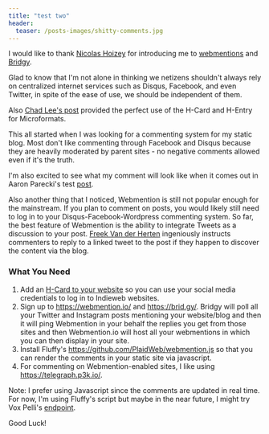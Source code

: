 ```yaml
---
title: "test two"
header:
  teaser: /posts-images/shitty-comments.jpg
---
```


I would like to thank [Nicolas Hoizey](https://nicolas-hoizey.com/2017/07/so-long-disqus-hello-webmentions.html) for introducing me to [webmentions](https://webmention.io/)
and [Bridgy](https://brid.gy/).

Glad to know that I'm not alone in thinking we netizens shouldn't always rely on centralized internet services such as Disqus, Facebook, and even Twitter, in spite of 
the ease of use, we should be independent of them.

Also [Chad Lee's post](https://www.chadly.net/embracing-the-indieweb/) provided the perfect use of the H-Card and H-Entry for Microformats.

This all started when I was looking for a commenting system for my static blog. Most don't like commenting through Facebook and Disqus because they are heavily moderated by
parent sites - no negative comments allowed even if it's the truth.

I'm also excited to see what my comment will look like when it comes out in Aaron Parecki's test [post](https://aaronparecki.com/2018/06/30/11/your-first-webmention).

Also another thing that I noticed, Webmention is still not popular enough for the mainstream. If you plan to comment on posts, you would likely still need to log in
to your Disqus-Facebook-Wordpress commenting system. So far, the best feature of Webmention is the ability to integrate Tweets as a discussion to your post.
[Freek Van der Herten](https://freek.dev/1406-how-to-add-webmentions-to-a-laravel-powered-blog) ingeniously instructs commenters to reply to a linked 
tweet to the post if they happen to discover the content via the blog.

### What You Need

1. Add an [H-Card to your website](https://indiewebify.me/) so you can use your social media credentials to log in to Indieweb websites.
2. Sign up to <https://webmention.io/> and <https://brid.gy/>. Bridgy will poll all your Twitter and Instagram posts mentioning your website/blog and then it will ping 
Webmention in your behalf the replies you get from those sites and then Webmention.io will host all your webmentions in which you can then display in your site.
3. Install Fluffy's <https://github.com/PlaidWeb/webmention.js> so that you can render the comments in your static site via javascript.
4. For commenting on Webmention-enabled sites, I like using <https://telegraph.p3k.io/>.

Note:
I  prefer using Javascript since the comments are updated in real time. For now, I'm using Fluffy's script but maybe in the near future, I might try Vox Pelli's [endpoint](https://webmention.herokuapp.com/).

Good Luck!

 